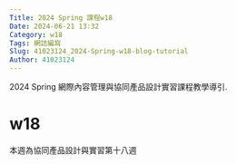 ```yaml
---
Title: 2024 Spring 課程w18
Date: 2024-06-21 13:32
Category: w18
Tags: 網誌編寫
Slug: 41023124_2024-Spring-w18-blog-tutorial
Author: 41023124
---
```


2024 Spring 網際內容管理與協同產品設計實習課程教學導引.

<!-- PELICAN_END_SUMMARY -->

# w18

本週為協同產品設計與實習第十八週